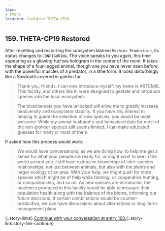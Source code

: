 ```yaml
---
tags:
- story
location: Cauldron THETA-CP19
---
```


## 159. THETA-CP19 Restored

After resetting and restarting the subsystem labeled `Machine Production`, its status changes to `CONFIGURING`.
The voice speaks to you again, this time appearing as a glowing fuchsia hologram in the center of the room.
It takes the shape of a four-legged animal, though one you have never seen before, with the powerful muscles of a predator, in a lithe form.
It looks disturbingly like a Sawtooth covered in golden fur.

> Thank you, friends.
> I can now introduce myself: my name is ARTEMIS.
> This facility, and others like it, were designed to gestate and introduce species into the local ecosystem.
>
> The bioschemata you have unlocked will allow me to greatly increase biodiversity and ecosystem stability.
> If you have any interest in helping to guide the selection of new species, you would be most welcome.
> While my animal husbandry and behavioral data for most of the non-pioneer species still seems limited, I can make educated guesses for many or most of them.

If asked how this process would work:

> We would have conversations, as we are doing now, to help me get a sense for what your people are ready for, or might want to see in the world around you.
> I still have extensive knowledge of inter-species relationships, not just between animals, but also with the plants and larger ecology of an area.
> With your help, we might push for more species which might be of help while farming, or cooperative hunting, or companionship, and so on.
> As new species are introduced, the machines produced in this facility would be able to measure their population health along with the balance of the biome, informing our future decisions.
> If certain combinations would be counter-productive, we can have discussions about alternatives or long-term management plans.

{:.story-links}
[Continue with your conversation at entry 160.](160-artemis.md){:.story-link.story-link-continue}
